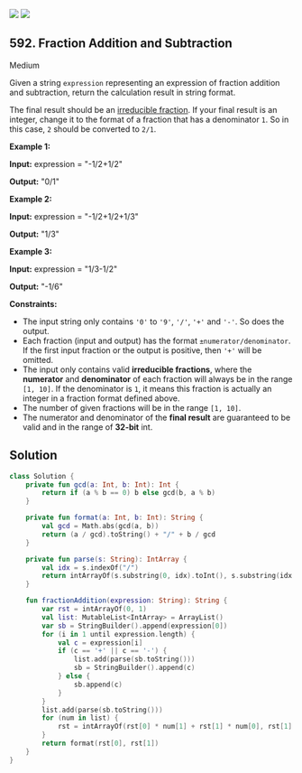 [![](https://img.shields.io/github/stars/javadev/LeetCode-in-Kotlin?label=Stars&style=flat-square)](https://github.com/javadev/LeetCode-in-Kotlin)
[![](https://img.shields.io/github/forks/javadev/LeetCode-in-Kotlin?label=Fork%20me%20on%20GitHub%20&style=flat-square)](https://github.com/javadev/LeetCode-in-Kotlin/fork)

## 592\. Fraction Addition and Subtraction

Medium

Given a string `expression` representing an expression of fraction addition and subtraction, return the calculation result in string format.

The final result should be an [irreducible fraction](https://en.wikipedia.org/wiki/Irreducible_fraction). If your final result is an integer, change it to the format of a fraction that has a denominator `1`. So in this case, `2` should be converted to `2/1`.

**Example 1:**

**Input:** expression = "-1/2+1/2"

**Output:** "0/1"

**Example 2:**

**Input:** expression = "-1/2+1/2+1/3"

**Output:** "1/3"

**Example 3:**

**Input:** expression = "1/3-1/2"

**Output:** "-1/6"

**Constraints:**

*   The input string only contains `'0'` to `'9'`, `'/'`, `'+'` and `'-'`. So does the output.
*   Each fraction (input and output) has the format `±numerator/denominator`. If the first input fraction or the output is positive, then `'+'` will be omitted.
*   The input only contains valid **irreducible fractions**, where the **numerator** and **denominator** of each fraction will always be in the range `[1, 10]`. If the denominator is `1`, it means this fraction is actually an integer in a fraction format defined above.
*   The number of given fractions will be in the range `[1, 10]`.
*   The numerator and denominator of the **final result** are guaranteed to be valid and in the range of **32-bit** int.

## Solution

```kotlin
class Solution {
    private fun gcd(a: Int, b: Int): Int {
        return if (a % b == 0) b else gcd(b, a % b)
    }

    private fun format(a: Int, b: Int): String {
        val gcd = Math.abs(gcd(a, b))
        return (a / gcd).toString() + "/" + b / gcd
    }

    private fun parse(s: String): IntArray {
        val idx = s.indexOf("/")
        return intArrayOf(s.substring(0, idx).toInt(), s.substring(idx + 1).toInt())
    }

    fun fractionAddition(expression: String): String {
        var rst = intArrayOf(0, 1)
        val list: MutableList<IntArray> = ArrayList()
        var sb = StringBuilder().append(expression[0])
        for (i in 1 until expression.length) {
            val c = expression[i]
            if (c == '+' || c == '-') {
                list.add(parse(sb.toString()))
                sb = StringBuilder().append(c)
            } else {
                sb.append(c)
            }
        }
        list.add(parse(sb.toString()))
        for (num in list) {
            rst = intArrayOf(rst[0] * num[1] + rst[1] * num[0], rst[1] * num[1])
        }
        return format(rst[0], rst[1])
    }
}
```